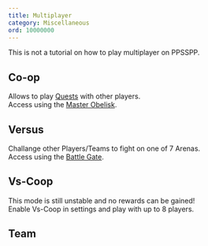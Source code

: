 ```yaml
---
title: Multiplayer
category: Miscellaneous
ord: 10000000
---
```

This is not a tutorial on how to play multiplayer on PPSSPP.
</section>
<section id="coop">

## Co-op
Allows to play [Quests](./quests) with other players.<br>
Access using the [Master Obelisk](./hideout#master-obelisk).
</section>
<section id="versus">

## Versus
Challange other Players/Teams to fight on one of 7 Arenas.<br>
Access using the [Battle Gate](./hideout#battle-gate).
</section>
<section id="vs-coop">

## Vs-Coop
This mode is still unstable and no rewards can be gained!<br>
Enable Vs-Coop in settings and play with up to 8 players.<br>
</section>
<section id="team">

## Team
</section>
